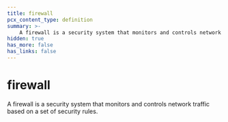 ```yaml
---
title: firewall
pcx_content_type: definition
summary: >-
    A firewall is a security system that monitors and controls network traffic based on a set of security rules.
hidden: true
has_more: false
has_links: false
---
```


# firewall

A firewall is a security system that monitors and controls network traffic based on a set of security rules.
